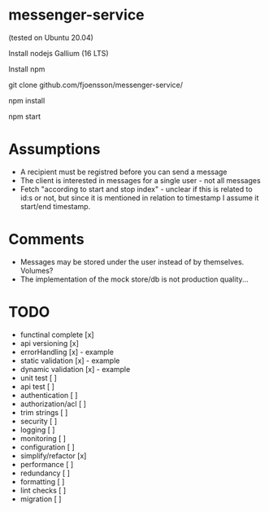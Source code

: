 # messenger-service
(tested on Ubuntu 20.04)

Install nodejs Gallium (16 LTS)

Install npm

git clone github.com/fjoensson/messenger-service/

npm install

npm start

# Assumptions
* A recipient must be registred before you can send a message
* The client is interested in messages for a single user - not all messages
* Fetch "according to start and stop index" - unclear if this is related to id:s or not, but since it is mentioned in relation to timestamp I assume it start/end timestamp. 

# Comments
* Messages may be stored under the user instead of by themselves. Volumes?
* The implementation of the mock store/db is not production quality...

# TODO
* functinal complete [x]
* api versioning [x] 
* errorHandling [x] - example
* static validation [x] - example
* dynamic validation [x] - example
* unit test [ ]
* api test [ ]
* authentication [ ]
* authorization/acl [ ]
* trim strings [ ]
* security [ ]
* logging [ ]
* monitoring [ ]
* configuration [ ]
* simplify/refactor [x]
* performance [ ]
* redundancy [ ]
* formatting [ ]
* lint checks [ ]
* migration [ ]
